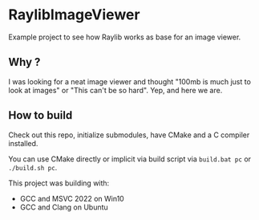 # RaylibImageViewer
Example project to see how Raylib works as base for an image viewer.

## Why ?
I was looking for a neat image viewer and thought "100mb is much just to look at images" or "This can't be so hard". Yep, and here we are.

## How to build
Check out this repo, initialize submodules, have CMake and a C compiler installed.

You can use CMake directly or implicit via build script via `build.bat pc` or `./build.sh pc`.

This project was building with:
* GCC and MSVC 2022 on Win10
* GCC and Clang on Ubuntu
